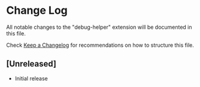 # Change Log

All notable changes to the "debug-helper" extension will be documented in this file.

Check [Keep a Changelog](http://keepachangelog.com/) for recommendations on how to structure this file.

## [Unreleased]

- Initial release